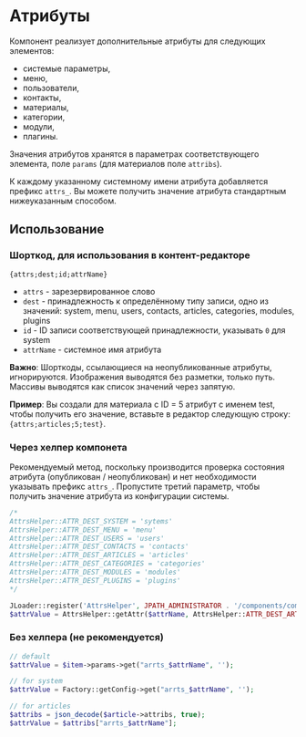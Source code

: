 # Атрибуты

Компонент реализует дополнительные атрибуты для следующих элементов:

- системые параметры,
- меню,
- пользователи,
- контакты,
- материалы,
- категории,
- модули,
- плагины.

Значения атрибутов хранятся в параметрах соответствующего элемента, поле `params` (для материалов поле `attribs`).

К каждому указанному системному имени атрибута добавляется префикс `attrs_`. Вы можете получить значение атрибута стандартным нижеуказанным способом.

## Использование

### Шорткод, для использования в контент-редакторе

```
{attrs;dest;id;attrName}
```

- `attrs` - зарезервированное слово
- `dest` - принадлежность к определённому типу записи, одно из значений: system, menu, users, contacts, articles, categories, modules, plugins
- `id` - ID записи соответствующей принадлежности, указывать `0` для system
- `attrName` - системное имя атрибута

**Важно**: Шорткоды, ссылающиеся на неопубликованные атрибуты, игнорируются. Изображения выводятся без разметки, только путь. Массивы выводятся как список значений через запятую.

**Пример**: Вы создали для материала с ID = 5 атрибут с именем test, чтобы получить его значение, вставьте в редактор следующую строку: `{attrs;articles;5;test}`.

### Через хелпер компонета

Рекомендуемый метод, поскольку производится проверка состояния атрибута (опубликован / неопубликован) и нет необходимости указывать префикс `attrs_`.
Пропустите третий параметр, чтобы получить значение атрибута из конфигурации системы.

```php
/*
AttrsHelper::ATTR_DEST_SYSTEM = 'sytems'
AttrsHelper::ATTR_DEST_MENU = 'menu'
AttrsHelper::ATTR_DEST_USERS = 'users'
AttrsHelper::ATTR_DEST_CONTACTS = 'contacts'
AttrsHelper::ATTR_DEST_ARTICLES = 'articles'
AttrsHelper::ATTR_DEST_CATEGORIES = 'categories'
AttrsHelper::ATTR_DEST_MODULES = 'modules'
AttrsHelper::ATTR_DEST_PLUGINS = 'plugins'
*/

JLoader::register('AttrsHelper', JPATH_ADMINISTRATOR . '/components/com_attrs/helpers/attrs.php');
$attrValue = AttrsHelper::getAttr($attrName, AttrsHelper::ATTR_DEST_ARTICLES, $article->id);
```

### Без хелпера (не рекомендуется)

```php
// default
$attrValue = $item->params->get("arrts_$attrName", '');

// for system
$attrValue = Factory::getConfig->get("arrts_$attrName", '');

// for articles
$attribs = json_decode($article->attribs, true);
$attrValue = $attribs["arrts_$attrName"];

```
